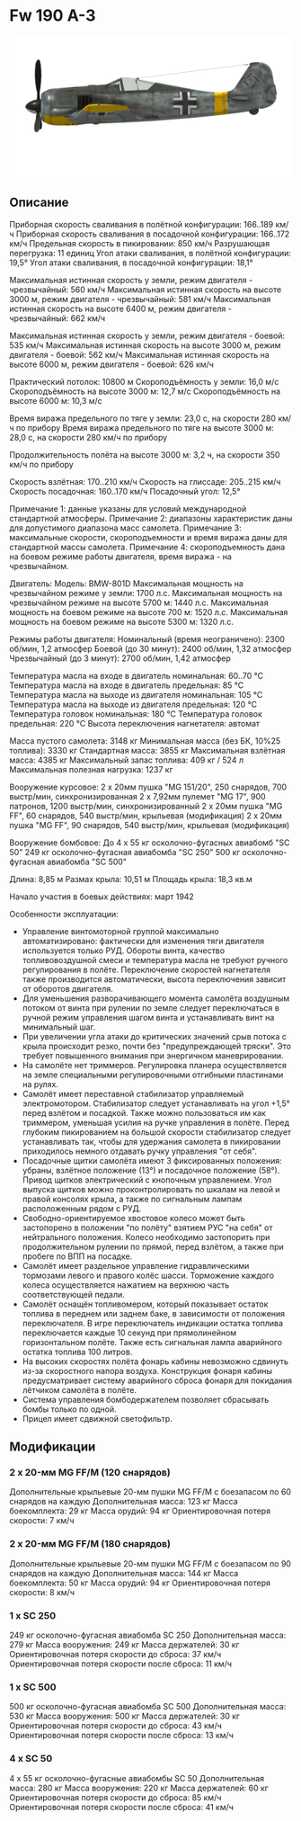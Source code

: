 # Fw 190 A-3

![fw190a3](../images/fw190a3.png)

## Описание

Приборная скорость сваливания в полётной конфигурации: 166..189 км/ч
Приборная скорость сваливания в посадочной конфигурации: 166..172 км/ч
Предельная скорость в пикировании: 850 км/ч
Разрушающая перегрузка: 11 единиц
Угол атаки сваливания, в полётной конфигурации: 19,5°
Угол атаки сваливания, в посадочной конфигурации: 18,1°

Максимальная истинная скорость у земли, режим двигателя - чрезвычайный: 560 км/ч
Максимальная истинная скорость на высоте 3000 м, режим двигателя - чрезвычайный: 581 км/ч
Максимальная истинная скорость на высоте 6400 м, режим двигателя - чрезвычайный: 662 км/ч

Максимальная истинная скорость у земли, режим двигателя - боевой: 535 км/ч
Максимальная истинная скорость на высоте 3000 м, режим двигателя - боевой: 562 км/ч
Максимальная истинная скорость на высоте 6000 м, режим двигателя - боевой: 626 км/ч

Практический потолок: 10800 м
Скороподъёмность у земли: 16,0 м/с
Скороподъёмность на высоте 3000 м: 12,7 м/с
Скороподъёмность на высоте 6000 м: 10,3 м/с

Время виража предельного по тяге у земли: 23,0 с, на скорости 280 км/ч по прибору
Время виража предельного по тяге на высоте 3000 м: 28,0 с, на скорости 280 км/ч по прибору

Продолжительность полёта на высоте 3000 м: 3,2 ч, на скорости 350 км/ч по прибору

Скорость взлётная: 170..210 км/ч
Скорость на глиссаде: 205..215 км/ч
Скорость посадочная: 160..170 км/ч
Посадочный угол: 12,5°

Примечание 1: данные указаны для условий международной стандартной атмосферы.
Примечание 2: диапазоны характеристик даны для допустимого диапазона масс самолета.
Примечание 3: максимальные скорости, скороподъемности и время виража даны для стандартной массы самолета.
Примечание 4: скороподъемность дана на боевом режиме работы двигателя, время виража - на чрезвычайном.

Двигатель:
Модель: BMW-801D
Максимальная мощность на чрезвычайном режиме у земли: 1700 л.с.
Максимальная мощность на чрезвычайном режиме на высоте 5700 м: 1440 л.с.
Максимальная мощность на боевом режиме на высоте 700 м: 1520 л.с.
Максимальная мощность на боевом режиме на высоте 5300 м: 1320 л.с.

Режимы работы двигателя:
Номинальный (время неограничено): 2300 об/мин, 1,2 атмосфер
Боевой (до 30 минут): 2400 об/мин, 1,32 атмосфер
Чрезвычайный (до 3 минут): 2700 об/мин, 1,42 атмосфер

Температура масла на входе в двигатель номинальная: 60..70 °С
Температура масла на входе в двигатель предельная: 85 °С
Температура масла на выходе из двигателя номинальная: 105 °С
Температура масла на выходе из двигателя предельная: 120 °С
Температура головок номинальная: 180 °С
Температура головок предельная: 220 °С
Высота переключения нагнетателя: автомат

Масса пустого самолета: 3148 кг
Минимальная масса (без БК, 10%25 топлива): 3330 кг
Стандартная масса: 3855 кг
Максимальная взлётная масса: 4385 кг
Максимальный запас топлива: 409 кг / 524 л
Максимальная полезная нагрузка: 1237 кг

Вооружение курсовое:
2 x 20мм пушка "MG 151/20", 250 снарядов, 700 выстр/мин, синхронизированная
2 x 7,92мм пулемет "MG 17", 900 патронов, 1200 выстр/мин, синхронизированный
2 x 20мм пушка "MG FF", 60 снарядов, 540 выстр/мин, крыльевая (модификация)
2 x 20мм пушка "MG FF", 90 снарядов, 540 выстр/мин, крыльевая (модификация)

Вооружение бомбовое:
До 4 x 55 кг осколочно-фугасных авиабомб "SC 50"
249 кг осколочно-фугасная авиабомба "SC 250"
500 кг осколочно-фугасная авиабомба "SC 500"

Длина: 8,85 м
Размах крыла: 10,51 м
Площадь крыла: 18,3 кв.м

Начало участия в боевых действиях: март 1942

Особенности эксплуатации:
- Управление винтомоторной группой максимально автоматизировано: фактически для изменения тяги двигателя используется только РУД. Обороты винта, качество топливовоздушной смеси и температура масла не требуют ручного регулирования в полёте. Переключение скоростей нагнетателя также производится автоматически, высота переключения зависит от оборотов двигателя.
- Для уменьшения разворачивающего момента самолёта воздушным потоком от винта при рулении по земле следует переключаться в ручной режим управления шагом винта и устанавливать винт на минимальный шаг.
- При увеличении угла атаки до критических значений срыв потока с крыла происходит резко, почти без "предупреждающей тряски". Это требует повышенного внимания при энергичном маневрировании.
- На самолёте нет триммеров. Регулировка планера осуществляется на земле специальными регулировочными отгибными пластинами на рулях.
- Самолёт имеет переставной стабилизатор управляемый электромотором. Стабилизатор следует устанавливать на угол +1,5° перед взлётом и посадкой. Также можно пользоваться им как триммером, уменьшая усилия на ручке управления в полёте. Перед глубоким пикированием на большой скорости стабилизатор следует устанавливать так, чтобы для удержания самолета в пикировании приходилось немного отдавать ручку управления "от себя".
- Посадочные щитки самолёта имеют 3 фиксированных положения: убраны, взлётное положение (13°) и посадочное положение (58°). Привод щитков электрический с кнопочным управлением. Угол выпуска щитков можно проконтролировать по шкалам на левой и правой консолях крыла, а также по сигнальным лампам расположенным рядом с РУД.
- Свободно-ориентируемое хвостовое колесо может быть застопорено в положении "по полёту" взятием РУС "на себя" от нейтрального положения. Колесо необходимо застопорить при продолжительном рулении по прямой, перед взлётом, а также при пробеге по ВПП на посадке.
- Самолёт имеет раздельное управление гидравлическими тормозами левого и правого колёс шасси. Торможение каждого колеса осуществляется нажатием на верхнюю часть соответствующей педали.
- Самолёт оснащён топливомером, который показывает остаток топлива в переднем или заднем баке, в зависимости от положения переключателя. В игре переключатель индикации остатка топлива переключается каждые 10 секунд при прямолинейном горизонтальном полёте. Также есть сигнальная лампа аварийного остатка топлива 100 литров.
- На высоких скоростях полёта фонарь кабины невозможно сдвинуть из-за скоростного напора воздуха. Конструкция фонаря кабины предусматривает систему аварийного сброса фонаря для покидания лётчиком самолёта в полёте.
- Система управления бомбодержателем позволяет сбрасывать бомбы только по одной.
- Прицел имеет сдвижной светофильтр.

## Модификации



### 2 x 20-мм MG FF/M (120 снарядов)

Дополнительные крыльевые 20-мм пушки MG FF/M с боезапасом по 60 снарядов на каждую
Дополнительная масса: 123 кг
Масса боекомплекта: 29 кг
Масса орудий: 94 кг
Ориентировочная потеря скорости: 7 км/ч


### 2 x 20-мм MG FF/M (180 снарядов)

Дополнительные крыльевые 20-мм пушки MG FF/M с боезапасом по 90 снарядов на каждую
Дополнительная масса: 144 кг
Масса боекомплекта: 50 кг
Масса орудий: 94 кг
Ориентировочная потеря скорости: 8 км/ч


### 1 x SC 250

249 кг осколочно-фугасная авиабомба SC 250
Дополнительная масса: 279 кг
Масса вооружения: 249 кг
Масса держателей: 30 кг
Ориентировочная потеря скорости до сброса: 37 км/ч
Ориентировочная потеря скорости после сброса: 11 км/ч


### 1 x SC 500

500 кг осколочно-фугасная авиабомба SC 500
Дополнительная масса: 530 кг
Масса вооружения: 500 кг
Масса держателей: 30 кг
Ориентировочная потеря скорости до сброса: 43 км/ч
Ориентировочная потеря скорости после сброса: 13 км/ч


### 4 x SC 50

4 x 55 кг осколочно-фугасные авиабомбы SC 50
Дополнительная масса: 280 кг
Масса вооружения: 220 кг
Масса держателей: 60 кг
Ориентировочная потеря скорости до сброса: 85 км/ч
Ориентировочная потеря скорости после сброса: 41 км/ч